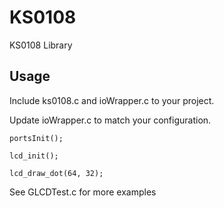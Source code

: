KS0108
======

KS0108 Library


Usage
-------
Include ks0108.c and ioWrapper.c to your project.

Update ioWrapper.c to match your configuration.

	portsInit();

	lcd_init();
	
	lcd_draw_dot(64, 32);
	
	
See GLCDTest.c for more examples